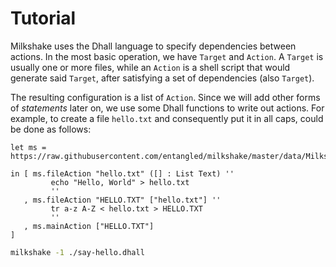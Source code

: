 # Tutorial
Milkshake uses the Dhall language to specify dependencies between actions. In the most basic operation, we have `Target` and `Action`. A `Target` is usually one or more files, while an `Action` is a shell script that would generate said `Target`, after satisfying a set of dependencies (also `Target`).

The resulting configuration is a list of `Action`. Since we will add other forms of *statements* later on, we use some Dhall functions to write out actions. For example, to create a file `hello.txt` and consequently put it in all caps, could be done as follows:

``` {.dhall file=say-hello.dhall}
let ms = https://raw.githubusercontent.com/entangled/milkshake/master/data/Milkshake.dhall

in [ ms.fileAction "hello.txt" ([] : List Text) ''
         echo "Hello, World" > hello.txt
         ''
   , ms.fileAction "HELLO.TXT" ["hello.txt"] ''
         tr a-z A-Z < hello.txt > HELLO.TXT
         ''
   , ms.mainAction ["HELLO.TXT"]
]
```

``` {.bash .eval}
milkshake -1 ./say-hello.dhall
```

